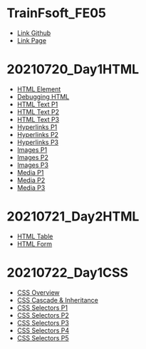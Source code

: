 # TrainFsoft_FE05
- [Link Github](https://github.com/duyquang25/TrainFsoft_FE05/)
- [Link Page](https://duyquang25.github.io/TrainFsoft_FE05/)

# 20210720_Day1HTML

 - [HTML Element](https://duyquang25.github.io/TrainFsoft_FE05/20210720_Day1HTML/HTML-E.S.A101%20(HTML_Elements)/index.html)
 - [Debugging HTML](https://duyquang25.github.io/TrainFsoft_FE05/20210720_Day1HTML/HTML-E.S.A201%20(Debugging%20HTML)/HTML-E.S.A201%20(Debugging%20HTML).html)
 - [HTML Text P1](https://duyquang25.github.io/TrainFsoft_FE05/20210720_Day1HTML/HTML-E.S.A301(HTML_Text)/Source_Code/HTML-E.S.A301/problem1.html)
 - [HTML Text P2](https://duyquang25.github.io/TrainFsoft_FE05/20210720_Day1HTML/HTML-E.S.A301(HTML_Text)/Source_Code/HTML-E.S.A301/problem2.html)
 - [HTML Text P3](https://duyquang25.github.io/TrainFsoft_FE05/20210720_Day1HTML/HTML-E.S.A301(HTML_Text)/Source_Code/HTML-E.S.A301/problem3.html)
 - [Hyperlinks P1](https://duyquang25.github.io/TrainFsoft_FE05/20210720_Day1HTML/HTML-E.S.A401(Hyperlinks)/Source_Code/HTML-E.S.A401/problem1.html)
 - [Hyperlinks P2](https://duyquang25.github.io/TrainFsoft_FE05/20210720_Day1HTML/HTML-E.S.A401(Hyperlinks)/Source_Code/HTML-E.S.A401/problem2.html)
 - [Hyperlinks P3](https://duyquang25.github.io/TrainFsoft_FE05/20210720_Day1HTML/HTML-E.S.A401(Hyperlinks)/Source_Code/HTML-E.S.A401/problem3.html)
 - [Images P1](https://duyquang25.github.io/TrainFsoft_FE05/20210720_Day1HTML/HTML-E.S.A501(Images)/Source_Code/HTML-E.S.A501/problem1.html)
 - [Images P2](https://duyquang25.github.io/TrainFsoft_FE05/20210720_Day1HTML/HTML-E.S.A501(Images)/Source_Code/HTML-E.S.A501/problem2.html)
 - [Images P3](https://duyquang25.github.io/TrainFsoft_FE05/20210720_Day1HTML/HTML-E.S.A501(Images)/Source_Code/HTML-E.S.A501/problem3.html)
 - [Media P1](https://duyquang25.github.io/TrainFsoft_FE05/20210720_Day1HTML/HTML-E.S.A502(Media)/Source_Code/HTML-E.S.A502/problem1.html)
 - [Media P2](https://duyquang25.github.io/TrainFsoft_FE05/20210720_Day1HTML/HTML-E.S.A502(Media)/Source_Code/HTML-E.S.A502/problem2.html)
 - [Media P3](https://duyquang25.github.io/TrainFsoft_FE05/20210720_Day1HTML/HTML-E.S.A502(Media)/Source_Code/HTML-E.S.A502/problem3.html)

 # 20210721_Day2HTML

 - [HTML Table](https://duyquang25.github.io/TrainFsoft_FE05/20210721_Day2HTML/HTML-E.S.A601%20(HTML_Table)/Source%20Code/HTML-E.M.A601/index.html)
 - [HTML Form](https://duyquang25.github.io/TrainFsoft_FE05/20210721_Day2HTML/HTML-E.S.A701%20(HTML_Form)/Source%20Code/HTML-E.S.A701/index.html)

 # 20210722_Day1CSS

- [CSS Overview](https://duyquang25.github.io/TrainFsoft_FE05/20210722_Day1CSS/CSS-E.M.A101%20(CSS%20Overview)/Source%20Code/CSS-E.M.A101/problem1/problem1.html)
- [CSS Cascade & Inheritance](https://duyquang25.github.io/TrainFsoft_FE05/20210722_Day1CSS/CSS-E.M.A201(Cascade&Inheritance)/CSS-E.M.A201/problem1/problem1.html)
- [CSS Selectors P1](https://duyquang25.github.io/TrainFsoft_FE05/20210722_Day1CSS/20210722_Day1CSS/CSS-E.M.A201(Cascade&Inheritance)/CSS-E.M.A201/problem1/problem1.html)
- [CSS Selectors P2](https://duyquang25.github.io/TrainFsoft_FE05/20210722_Day1CSS/20210722_Day1CSS/CSS-E.M.A201(Cascade&Inheritance)/CSS-E.M.A201/problem1/problem2.html)
- [CSS Selectors P3](https://duyquang25.github.io/TrainFsoft_FE05/20210722_Day1CSS/20210722_Day1CSS/CSS-E.M.A201(Cascade&Inheritance)/CSS-E.M.A201/problem1/problem3.html)
- [CSS Selectors P4](https://duyquang25.github.io/TrainFsoft_FE05/20210722_Day1CSS/20210722_Day1CSS/CSS-E.M.A201(Cascade&Inheritance)/CSS-E.M.A201/problem1/problem4.html)
- [CSS Selectors P5](https://duyquang25.github.io/TrainFsoft_FE05/20210722_Day1CSS/20210722_Day1CSS/CSS-E.M.A201(Cascade&Inheritance)/CSS-E.M.A201/problem1/problem5.html)

 

